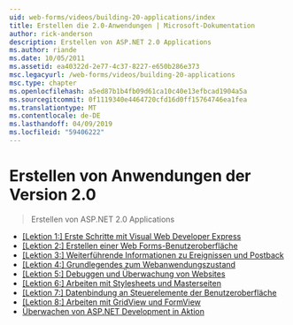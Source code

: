 ```yaml
---
uid: web-forms/videos/building-20-applications/index
title: Erstellen die 2.0-Anwendungen | Microsoft-Dokumentation
author: rick-anderson
description: Erstellen von ASP.NET 2.0 Applications
ms.author: riande
ms.date: 10/05/2011
ms.assetid: ea40322d-2e77-4c37-8227-e650b286e373
msc.legacyurl: /web-forms/videos/building-20-applications
msc.type: chapter
ms.openlocfilehash: a5ed87b1b4fb09d61ca10c40e13efbcad1904a5a
ms.sourcegitcommit: 0f1119340e4464720cfd16d0ff15764746ea1fea
ms.translationtype: MT
ms.contentlocale: de-DE
ms.lasthandoff: 04/09/2019
ms.locfileid: "59406222"
---
```

# <a name="building-20-applications"></a>Erstellen von Anwendungen der Version 2.0

> Erstellen von ASP.NET 2.0 Applications


- [[Lektion 1:] Erste Schritte mit Visual Web Developer Express](lesson-1-getting-started-with-visual-web-developer-express.md)
- [[Lektion 2:] Erstellen einer Web Forms-Benutzeroberfläche](lesson-2-creating-a-web-forms-user-interface.md)
- [[Lektion 3:] Weiterführende Informationen zu Ereignissen und Postback](lesson-3-understanding-more-about-events-and-postback.md)
- [[Lektion 4:] Grundlegendes zum Webanwendungszustand](lesson-4-understanding-web-application-state.md)
- [[Lektion 5:] Debuggen und Überwachung von Websites](lesson-5-debugging-and-tracing-your-website.md)
- [[Lektion 6:] Arbeiten mit Stylesheets und Masterseiten](lesson-6-working-with-stylesheets-and-master-pages.md)
- [[Lektion 7:] Datenbindung an Steuerelemente der Benutzeroberfläche](lesson-7-databinding-to-user-interface-controls.md)
- [[Lektion 8:] Arbeiten mit GridView und FormView](lesson-8-working-with-the-gridview-and-formview.md)
- [Überwachen von ASP.NET Development in Aktion](watch-aspnet-development-in-action.md)
